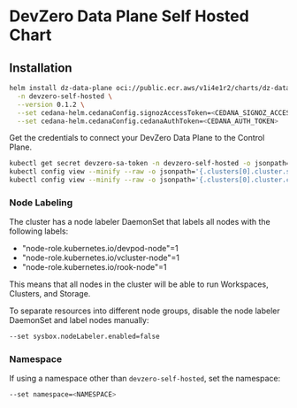 # DevZero Data Plane Self Hosted Chart

## Installation

```bash
helm install dz-data-plane oci://public.ecr.aws/v1i4e1r2/charts/dz-data-plane \
  -n devzero-self-hosted \
  --version 0.1.2 \
  --set cedana-helm.cedanaConfig.signozAccessToken=<CEDANA_SIGNOZ_ACCESS_TOKEN> \
  --set cedana-helm.cedanaConfig.cedanaAuthToken=<CEDANA_AUTH_TOKEN>
```

Get the credentials to connect your DevZero Data Plane to the Control Plane.

```bash
kubectl get secret devzero-sa-token -n devzero-self-hosted -o jsonpath='{.data.token}' | base64 -d
kubectl config view --minify --raw -o jsonpath='{.clusters[0].cluster.server}'
kubectl config view --minify --raw -o jsonpath='{.clusters[0].cluster.certificate-authority-data}'
```

### Node Labeling

The cluster has a node labeler DaemonSet that labels all nodes with the following labels:

- "node-role.kubernetes.io/devpod-node"=1
- "node-role.kubernetes.io/vcluster-node"=1
- "node-role.kubernetes.io/rook-node"=1

This means that all nodes in the cluster will be able to run Workspaces, Clusters, and Storage.

To separate resources into different node groups, disable the node labeler DaemonSet and label nodes manually:

```bash
--set sysbox.nodeLabeler.enabled=false
```

### Namespace

If using a namespace other than `devzero-self-hosted`, set the namespace:

```bash
--set namespace=<NAMESPACE>
```

